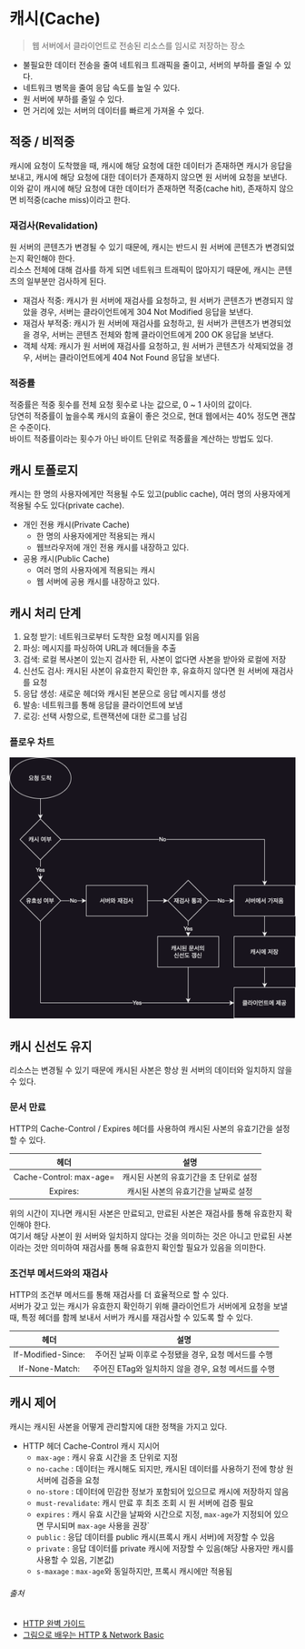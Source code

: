 # 캐시(Cache)

> 웹 서버에서 클라이언트로 전송된 리소스를 임시로 저장하는 장소

- 불필요한 데이터 전송을 줄여 네트워크 트래픽을 줄이고, 서버의 부하를 줄일 수 있다.
- 네트워크 병목을 줄여 응답 속도를 높일 수 있다.
- 원 서버에 부하를 줄일 수 있다.
- 먼 거리에 있는 서버의 데이터를 빠르게 가져올 수 있다.

## 적중 / 비적중

캐시에 요청이 도착했을 때, 캐시에 해당 요청에 대한 데이터가 존재하면 캐시가 응답을 보내고, 캐시에 해당 요청에 대한 데이터가 존재하지 않으면 원 서버에 요청을 보낸다.  
이와 같이 캐시에 해당 요청에 대한 데이터가 존재하면 적중(cache hit), 존재하지 않으면 비적중(cache miss)이라고 한다.

### 재검사(Revalidation)

원 서버의 콘텐츠가 변경될 수 있기 때문에, 캐시는 반드시 원 서버에 콘텐츠가 변경되었는지 확인해야 한다.  
리소스 전체에 대해 검사를 하게 되면 네트워크 트래픽이 많아지기 때문에, 캐시는 콘텐츠의 일부분만 검사하게 된다.

- 재검사 적중: 캐시가 원 서버에 재검사를 요청하고, 원 서버가 콘텐츠가 변경되지 않았을 경우, 서버는 클라이언트에게 304 Not Modified 응답을 보낸다.
- 재검사 부적중: 캐시가 원 서버에 재검사를 요청하고, 원 서버가 콘텐츠가 변경되었을 경우, 서버는 콘텐츠 전체와 함께 클라이언트에게 200 OK 응답을 보낸다.
- 객체 삭제: 캐시가 원 서버에 재검사를 요청하고, 원 서버가 콘텐츠가 삭제되었을 경우, 서버는 클라이언트에게 404 Not Found 응답을 보낸다.

### 적중률

적중률은 적중 횟수를 전체 요청 횟수로 나눈 값으로, 0 ~ 1 사이의 값이다.  
당연히 적중률이 높을수록 캐시의 효율이 좋은 것으로, 현대 웹에서는 40% 정도면 괜찮은 수준이다.  
바이트 적중률이라는 횟수가 아닌 바이트 단위로 적중률을 계산하는 방법도 있다.

## 캐시 토폴로지

캐시는 한 명의 사용자에게만 적용될 수도 있고(public cache), 여러 명의 사용자에게 적용될 수도 있다(private cache).

- 개인 전용 캐시(Private Cache)
    - 한 명의 사용자에게만 적용되는 캐시
    - 웹브라우저에 개인 전용 캐시를 내장하고 있다.
- 공용 캐시(Public Cache)
    - 여러 명의 사용자에게 적용되는 캐시
    - 웹 서버에 공용 캐시를 내장하고 있다.

## 캐시 처리 단계

1. 요청 받기: 네트워크로부터 도착한 요청 메시지를 읽음
2. 파싱: 메시지를 파싱하여 URL과 헤더들을 추출
3. 검색: 로컬 복사본이 있는지 검사한 뒤, 사본이 없다면 사본을 받아와 로컬에 저장
4. 신선도 검사: 캐시된 사본이 유효한지 확인한 후, 유효하지 않다면 원 서버에 재검사를 요청
5. 응답 생성: 새로운 헤더와 캐시된 본문으로 응답 메시지를 생성
6. 발송: 네트워크를 통해 응답을 클라이언트에 보냄
7. 로깅: 선택 사항으로, 트랜잭션에 대한 로그를 남김

### 플로우 차트

![img.png](../../image/cache_flow_chart.png)

## 캐시 신선도 유지

리소스는 변경될 수 있기 때문에 캐시된 사본은 항상 원 서버의 데이터와 일치하지 않을 수 있다.

### 문서 만료

HTTP의 Cache-Control / Expires 헤더를 사용하여 캐시된 사본의 유효기간을 설정할 수 있다.

|               헤더                |           설명           |
|:-------------------------------:|:----------------------:|
| Cache-Control: max-age=<second> | 캐시된 사본의 유효기간을 초 단위로 설정 |
|         Expires: <date>         |  캐시된 사본의 유효기간을 날짜로 설정  |

위의 시간이 지나면 캐시된 사본은 만료되고, 만료된 사본은 재검사를 통해 유효한지 확인해야 한다.  
여기서 해당 사본이 원 서버와 일치하지 않다는 것을 의미하는 것은 아니고 만료된 사본이라는 것만 의미하여 재검사를 통해 유효한지 확인할 필요가 있음을 의미한다.

### 조건부 메서드와의 재검사

HTTP의 조건부 메서드를 통해 재검사를 더 효율적으로 할 수 있다.  
서버가 갖고 있는 캐시가 유효한지 확인하기 위해 클라이언트가 서버에게 요청을 보낼 때, 특정 헤더를 함께 보내서 서버가 캐시를 재검사할 수 있도록 할 수 있다.

|            헤더             |                설명                |
|:-------------------------:|:--------------------------------:|
| If-Modified-Since: <date> |  주어진 날짜 이후로 수정됐을 경우, 요청 메서드를 수행  |
|   If-None-Match: <ETag>   | 주어진 ETag와 일치하지 않을 경우, 요청 메서드를 수행 |

## 캐시 제어

캐시는 캐시된 사본을 어떻게 관리할지에 대한 정책을 가지고 있다.

- HTTP 헤더 Cache-Control 캐시 지시어
    - `max-age` : 캐시 유효 시간을 초 단위로 지정
    - `no-cache` : 데이터는 캐시해도 되지만, 캐시된 데이터를 사용하기 전에 항상 원 서버에 검증을 요청
    - `no-store` : 데이터에 민감한 정보가 포함되어 있으므로 캐시에 저장하지 않음
    - `must-revalidate`: 캐시 만료 후 최조 조회 시 원 서버에 검증 필요
    - `expires` : 캐시 유효 시간을 날짜와 시간으로 지정, `max-age`가 지정되어 있으면 무시되며 `max-age` 사용을 권장`
    - `public` : 응답 데이터를 public 캐시(프록시 캐시 서버)에 저장할 수 있음
    - `private` : 응답 데이터를 private 캐시에 저장할 수 있음(해당 사용자만 캐시를 사용할 수 있음, 기본값)
    - `s-maxage` : `max-age`와 동일하지만, 프록시 캐시에만 적용됨

###### 출처

- [HTTP 완벽 가이드](https://www.aladin.co.kr/shop/wproduct.aspx?ItemId=294437345)
- [그림으로 배우는 HTTP & Network Basic](https://www.aladin.co.kr/shop/wproduct.aspx?ItemId=51908132)
